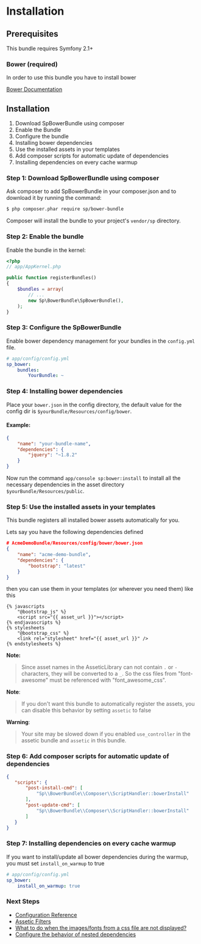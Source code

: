 Installation
============

Prerequisites
-------------

This bundle requires Symfony 2.1+

### Bower (required)

In order to use this bundle you have to install bower

[Bower Documentation](http://bower.io/)

Installation
------------

1. Download SpBowerBundle using composer
2. Enable the Bundle
3. Configure the bundle
4. Installing bower dependencies
5. Use the installed assets in your templates
6. Add composer scripts for automatic update of dependencies
7. Installing dependencies on every cache warmup

### Step 1: Download SpBowerBundle using composer

Ask composer to add SpBowerBundle in your composer.json
and to download it by running the command:

``` bash
$ php composer.phar require sp/bower-bundle
```

Composer will install the bundle to your project's `vendor/sp` directory.

### Step 2: Enable the bundle

Enable the bundle in the kernel:

``` php
<?php
// app/AppKernel.php

public function registerBundles()
{
    $bundles = array(
        // ...
        new Sp\BowerBundle\SpBowerBundle(),
    );
}
```

### Step 3: Configure the SpBowerBundle

Enable bower dependency management for your bundles in the ```config.yml``` file.

```yml
# app/config/config.yml
sp_bower:
    bundles:
        YourBundle: ~
```

### Step 4: Installing bower dependencies

Place your ```bower.json``` in the config directory, the default value for the config dir is ```$yourBundle/Resources/config/bower```.

#### Example:
```json
{
    "name": "your-bundle-name",
    "dependencies": {
        "jquery": "~1.8.2"
    }
}
```

Now run the command ```app/console sp:bower:install``` to install all the necessary
dependencies in the asset directory ```$yourBundle/Resources/public```.

### Step 5: Use the installed assets in your templates

This bundle registers all installed bower assets automatically for you.

Lets say you have the following dependencies defined

```json
# AcmeDemoBundle/Resources/config/bower/bower.json
{
    "name": "acme-demo-bundle",
    "dependencies": {
        "bootstrap": "latest"
    }
}
```

then you can use them in your templates (or wherever you need them) like this

```twig
{% javascripts
    "@bootstrap_js" %}
    <script src="{{ asset_url }}"></script>
{% endjavascripts %}
{% stylesheets
    "@bootstrap_css" %}
    <link rel="stylesheet" href="{{ asset_url }}" />
{% endstylesheets %}
```

**Note:**
> Since asset names in the AsseticLibrary can not contain ```.``` or ```-``` characters, they will be
> converted to a ```_```. So the css files from "font-awesome" must be referenced with "font_awesome_css".

**Note**:
> If you don't want this bundle to automatically register the assets, you can disable this behavior by setting
> ```assetic``` to false

**Warning**:
> Your site may be slowed down if you enabled ```use_controller``` in the assetic bundle and
> ```assetic``` in this bundle.

### Step 6: Add composer scripts for automatic update of dependencies

```json
{
   "scripts": {
       "post-install-cmd": [
           "Sp\\BowerBundle\\Composer\\ScriptHandler::bowerInstall"
       ],
       "post-update-cmd": [
           "Sp\\BowerBundle\\Composer\\ScriptHandler::bowerInstall"
       ]
   }
}
```

### Step 7: Installing dependencies on every cache warmup

If you want to install/update all bower dependencies during the warmup, you must set ```install_on_warmup``` to true

```yml
# app/config/config.yml
sp_bower:
    install_on_warmup: true
```

### Next Steps

- [Configuration Reference](configuration_reference.md)
- [Assetic Filters](assetic_filters.md)
- [What to do when the images/fonts from a css file are not displayed?](image_font_processing.md)
- [Configure the behavior of nested dependencies](nested_dependencies.md)
